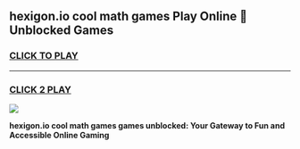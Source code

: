 
## hexigon.io cool math games Play Online 👋 Unblocked Games
<h3>
<a href="https://news.freeplayer.one?title=hexigon.io_cool_math_games&ref=17CMG">CLICK TO PLAY</a></h3>
<hr>

<h3>
<a href="https://news.freeplayer.one?title=hexigon.io_cool_math_games&ref=17CMG">CLICK 2 PLAY</a>
  
</h3>

<a href="https://news.freeplayer.one?title=hexigon.io_cool_math_games&ref=17CMG/"><img src="https://clearcache.store/games.png"></a>


**hexigon.io cool math games games unblocked: Your Gateway to Fun and Accessible Online Gaming**
